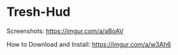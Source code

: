 # Tresh-Hud
Screenshots: https://imgur.com/a/aBoAV

How to Download and Install: https://imgur.com/a/w3Ah6
